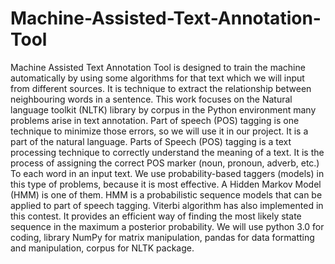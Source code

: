 # Machine-Assisted-Text-Annotation-Tool
Machine Assisted Text Annotation Tool is designed to train the machine
automatically by using some algorithms for that text which we will input from
different sources. It is technique to extract the relationship between
neighbouring words in a sentence. This work focuses on the Natural language
toolkit (NLTK) library by corpus in the Python environment many problems
arise in text annotation. Part of speech (POS) tagging is one technique to
minimize those errors, so we will use it in our project. It is a part of the natural
language. Parts of Speech (POS) tagging is a text processing technique to
correctly understand the meaning of a text. It is the process of assigning the
correct POS marker (noun, pronoun, adverb, etc.) To each word in an input text.
We use probability-based taggers (models) in this type of problems, because it
is most effective. A Hidden Markov Model (HMM) is one of them. HMM is a
probabilistic sequence models that can be applied to part of speech tagging.
Viterbi algorithm has also implemented in this contest. It provides an efficient
way of finding the most likely state sequence in the maximum a posterior
probability. We will use python 3.0 for coding, library NumPy for matrix
manipulation, pandas for data formatting and manipulation, corpus for NLTK
package.

